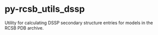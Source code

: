 # py-rcsb_utils_dssp
Utility for calculating DSSP secondary structure entries for models in the RCSB PDB archive.

